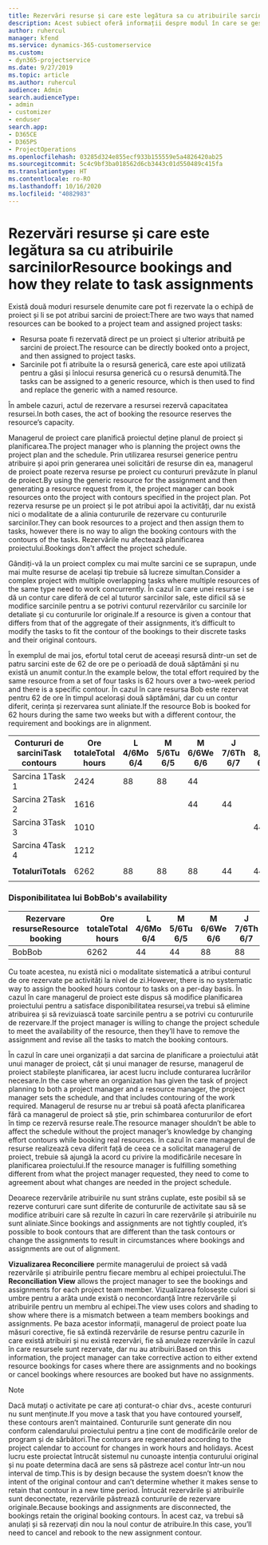```yaml
---
title: Rezervări resurse și care este legătura sa cu atribuirile sarcinilor
description: Acest subiect oferă informații despre modul în care se gestionează resursele denumite, rezervările de resurse și atribuirile de activități și modul în care acestea se asociază între ele.
author: ruhercul
manager: kfend
ms.service: dynamics-365-customerservice
ms.custom:
- dyn365-projectservice
ms.date: 9/27/2019
ms.topic: article
ms.author: ruhercul
audience: Admin
search.audienceType:
- admin
- customizer
- enduser
search.app:
- D365CE
- D365PS
- ProjectOperations
ms.openlocfilehash: 03285d324e855ecf933b155559e5a4826420ab25
ms.sourcegitcommit: 5c4c9bf3ba018562d6cb3443c01d550489c415fa
ms.translationtype: HT
ms.contentlocale: ro-RO
ms.lasthandoff: 10/16/2020
ms.locfileid: "4082983"
---
```

# <a name="resource-bookings-and-how-they-relate-to-task-assignments"></a><span data-ttu-id="68dd8-103">Rezervări resurse și care este legătura sa cu atribuirile sarcinilor</span><span class="sxs-lookup"><span data-stu-id="68dd8-103">Resource bookings and how they relate to task assignments</span></span>


<span data-ttu-id="68dd8-104">Există două moduri resursele denumite care pot fi rezervate la o echipă de proiect și li se pot atribui sarcini de proiect:</span><span class="sxs-lookup"><span data-stu-id="68dd8-104">There are two ways that named resources can be booked to a project team and assigned project tasks:</span></span>

- <span data-ttu-id="68dd8-105">Resursa poate fi rezervată direct pe un proiect și ulterior atribuită pe sarcini de proiect.</span><span class="sxs-lookup"><span data-stu-id="68dd8-105">The resource can be directly booked onto a project, and then assigned to project tasks.</span></span>
- <span data-ttu-id="68dd8-106">Sarcinile pot fi atribuite la o resursă generică, care este apoi utilizată pentru a găsi și înlocui resursa generică cu o resursă denumită.</span><span class="sxs-lookup"><span data-stu-id="68dd8-106">The tasks can be assigned to a generic resource, which is then used to find and replace the generic with a named resource.</span></span> 

<span data-ttu-id="68dd8-107">În ambele cazuri, actul de rezervare a resursei rezervă capacitatea resursei.</span><span class="sxs-lookup"><span data-stu-id="68dd8-107">In both cases, the act of booking the resource reserves the resource’s capacity.</span></span>

<span data-ttu-id="68dd8-108">Managerul de proiect care planifică proiectul deține planul de proiect și planificarea.</span><span class="sxs-lookup"><span data-stu-id="68dd8-108">The project manager who is planning the project owns the project plan and the schedule.</span></span> <span data-ttu-id="68dd8-109">Prin utilizarea resursei generice pentru atribuire și apoi prin generarea unei solicitări de resurse din ea, managerul de proiect poate rezerva resurse pe proiect cu contururi prevăzute în planul de proiect.</span><span class="sxs-lookup"><span data-stu-id="68dd8-109">By using the generic resource for the assignment and then generating a resource request from it, the project manager can book resources onto the project with contours specified in the project plan.</span></span> <span data-ttu-id="68dd8-110">Pot rezerva resurse pe un proiect și le pot atribui apoi la activități, dar nu există nici o modalitate de a alinia contururile de rezervare cu contururile sarcinilor.</span><span class="sxs-lookup"><span data-stu-id="68dd8-110">They can book resources to a project and then assign them to tasks, however there is no way to align the booking contours with the contours of the tasks.</span></span> <span data-ttu-id="68dd8-111">Rezervările nu afectează planificarea proiectului.</span><span class="sxs-lookup"><span data-stu-id="68dd8-111">Bookings don't affect the project schedule.</span></span>

<span data-ttu-id="68dd8-112">Gândiți-vă la un proiect complex cu mai multe sarcini ce se suprapun, unde mai multe resurse de același tip trebuie să lucreze simultan.</span><span class="sxs-lookup"><span data-stu-id="68dd8-112">Consider a complex project with multiple overlapping tasks where multiple resources of the same type need to work concurrently.</span></span> <span data-ttu-id="68dd8-113">În cazul în care unei resurse i se dă un contur care diferă de cel al tuturor sarcinilor sale, este dificil să se modifice sarcinile pentru a se potrivi conturul rezervărilor cu sarcinile lor detaliate și cu contururile lor originale.</span><span class="sxs-lookup"><span data-stu-id="68dd8-113">If a resource is given a contour that differs from that of the aggregate of their assignments, it’s difficult to modify the tasks to fit the contour of the bookings to their discrete tasks and their original contours.</span></span>

<span data-ttu-id="68dd8-114">În exemplul de mai jos, efortul total cerut de aceeași resursă dintr-un set de patru sarcini este de 62 de ore pe o perioadă de două săptămâni și nu există un anumit contur.</span><span class="sxs-lookup"><span data-stu-id="68dd8-114">In the example below, the total effort required by the same resource from a set of four tasks is 62 hours over a two-week period and there is a specific contour.</span></span> <span data-ttu-id="68dd8-115">În cazul în care resursa Bob este rezervat pentru 62 de ore în timpul acelorași două săptămâni, dar cu un contur diferit, cerința și rezervarea sunt aliniate.</span><span class="sxs-lookup"><span data-stu-id="68dd8-115">If the resource Bob is booked for 62 hours during the same two weeks but with a different contour, the requirement and bookings are in alignment.</span></span>

| <span data-ttu-id="68dd8-116">**Contururi de sarcini**</span><span class="sxs-lookup"><span data-stu-id="68dd8-116">**Task contours**</span></span>    | <span data-ttu-id="68dd8-117">**Ore totale**</span><span class="sxs-lookup"><span data-stu-id="68dd8-117">**Total hours**</span></span> | <span data-ttu-id="68dd8-118">L 4/6</span><span class="sxs-lookup"><span data-stu-id="68dd8-118">Mo 6/4</span></span> | <span data-ttu-id="68dd8-119">M 5/6</span><span class="sxs-lookup"><span data-stu-id="68dd8-119">Tu 6/5</span></span> | <span data-ttu-id="68dd8-120">M 6/6</span><span class="sxs-lookup"><span data-stu-id="68dd8-120">We 6/6</span></span> | <span data-ttu-id="68dd8-121">J 7/6</span><span class="sxs-lookup"><span data-stu-id="68dd8-121">Th 6/7</span></span> | <span data-ttu-id="68dd8-122">V 8/6</span><span class="sxs-lookup"><span data-stu-id="68dd8-122">Fr 6/8</span></span> | <span data-ttu-id="68dd8-123">S 9/6</span><span class="sxs-lookup"><span data-stu-id="68dd8-123">Sa 6/9</span></span> | <span data-ttu-id="68dd8-124">D 10/6</span><span class="sxs-lookup"><span data-stu-id="68dd8-124">Su 6/10</span></span> | <span data-ttu-id="68dd8-125">L 11/6</span><span class="sxs-lookup"><span data-stu-id="68dd8-125">Mo 6/11</span></span> | <span data-ttu-id="68dd8-126">M 12/6</span><span class="sxs-lookup"><span data-stu-id="68dd8-126">Tu 6/12</span></span> | <span data-ttu-id="68dd8-127">M 13/6</span><span class="sxs-lookup"><span data-stu-id="68dd8-127">We 6/13</span></span> | <span data-ttu-id="68dd8-128">J 14/6</span><span class="sxs-lookup"><span data-stu-id="68dd8-128">Th 6/14</span></span> | <span data-ttu-id="68dd8-129">V 15/6</span><span class="sxs-lookup"><span data-stu-id="68dd8-129">Fr 6/15</span></span> |
|----------------------|-----------------|--------|--------|--------|--------|--------|--------|---------|---------|---------|---------|---------|---------|
| <span data-ttu-id="68dd8-130">Sarcina 1</span><span class="sxs-lookup"><span data-stu-id="68dd8-130">Task 1</span></span>               | <span data-ttu-id="68dd8-131">24</span><span class="sxs-lookup"><span data-stu-id="68dd8-131">24</span></span>              | <span data-ttu-id="68dd8-132">8</span><span class="sxs-lookup"><span data-stu-id="68dd8-132">8</span></span>      | <span data-ttu-id="68dd8-133">8</span><span class="sxs-lookup"><span data-stu-id="68dd8-133">8</span></span>      | <span data-ttu-id="68dd8-134">4</span><span class="sxs-lookup"><span data-stu-id="68dd8-134">4</span></span>      |        |        |        |         |         |         | <span data-ttu-id="68dd8-135">4</span><span class="sxs-lookup"><span data-stu-id="68dd8-135">4</span></span>       |         |         |
| <span data-ttu-id="68dd8-136">Sarcina 2</span><span class="sxs-lookup"><span data-stu-id="68dd8-136">Task 2</span></span>               | <span data-ttu-id="68dd8-137">16</span><span class="sxs-lookup"><span data-stu-id="68dd8-137">16</span></span>              |        |        | <span data-ttu-id="68dd8-138">4</span><span class="sxs-lookup"><span data-stu-id="68dd8-138">4</span></span>      | <span data-ttu-id="68dd8-139">4</span><span class="sxs-lookup"><span data-stu-id="68dd8-139">4</span></span>      |        |        |         | <span data-ttu-id="68dd8-140">8</span><span class="sxs-lookup"><span data-stu-id="68dd8-140">8</span></span>       |         |         |         |         |
| <span data-ttu-id="68dd8-141">Sarcina 3</span><span class="sxs-lookup"><span data-stu-id="68dd8-141">Task 3</span></span>               | <span data-ttu-id="68dd8-142">10</span><span class="sxs-lookup"><span data-stu-id="68dd8-142">10</span></span>              |        |        |        |        | <span data-ttu-id="68dd8-143">4</span><span class="sxs-lookup"><span data-stu-id="68dd8-143">4</span></span>      |        |         |         | <span data-ttu-id="68dd8-144">4</span><span class="sxs-lookup"><span data-stu-id="68dd8-144">4</span></span>       |         | <span data-ttu-id="68dd8-145">2</span><span class="sxs-lookup"><span data-stu-id="68dd8-145">2</span></span>       |         |
| <span data-ttu-id="68dd8-146">Sarcina 4</span><span class="sxs-lookup"><span data-stu-id="68dd8-146">Task 4</span></span>               | <span data-ttu-id="68dd8-147">12</span><span class="sxs-lookup"><span data-stu-id="68dd8-147">12</span></span>              |        |        |        |        |        |        |         |         |         | <span data-ttu-id="68dd8-148">4</span><span class="sxs-lookup"><span data-stu-id="68dd8-148">4</span></span>       |         | <span data-ttu-id="68dd8-149">8</span><span class="sxs-lookup"><span data-stu-id="68dd8-149">8</span></span>       |
|                      |                 |        |        |        |        |        |        |         |         |         |         |         |         |
| <span data-ttu-id="68dd8-150">**Totaluri**</span><span class="sxs-lookup"><span data-stu-id="68dd8-150">**Totals**</span></span>           | <span data-ttu-id="68dd8-151">62</span><span class="sxs-lookup"><span data-stu-id="68dd8-151">62</span></span>              | <span data-ttu-id="68dd8-152">8</span><span class="sxs-lookup"><span data-stu-id="68dd8-152">8</span></span>      | <span data-ttu-id="68dd8-153">8</span><span class="sxs-lookup"><span data-stu-id="68dd8-153">8</span></span>      | <span data-ttu-id="68dd8-154">8</span><span class="sxs-lookup"><span data-stu-id="68dd8-154">8</span></span>      | <span data-ttu-id="68dd8-155">4</span><span class="sxs-lookup"><span data-stu-id="68dd8-155">4</span></span>      | <span data-ttu-id="68dd8-156">4</span><span class="sxs-lookup"><span data-stu-id="68dd8-156">4</span></span>      |        |         | <span data-ttu-id="68dd8-157">8</span><span class="sxs-lookup"><span data-stu-id="68dd8-157">8</span></span>       | <span data-ttu-id="68dd8-158">4</span><span class="sxs-lookup"><span data-stu-id="68dd8-158">4</span></span>       | <span data-ttu-id="68dd8-159">8</span><span class="sxs-lookup"><span data-stu-id="68dd8-159">8</span></span>       | <span data-ttu-id="68dd8-160">2</span><span class="sxs-lookup"><span data-stu-id="68dd8-160">2</span></span>       | <span data-ttu-id="68dd8-161">8</span><span class="sxs-lookup"><span data-stu-id="68dd8-161">8</span></span>       |
|                      |                 |        |        |        |        |        |        |         |         |         |         |

### <a name="bobs-availability"></a><span data-ttu-id="68dd8-162">Disponibilitatea lui Bob</span><span class="sxs-lookup"><span data-stu-id="68dd8-162">Bob's availability</span></span>
| <span data-ttu-id="68dd8-163">**Rezervare resurse**</span><span class="sxs-lookup"><span data-stu-id="68dd8-163">**Resource   booking**</span></span> | <span data-ttu-id="68dd8-164">**Ore totale**</span><span class="sxs-lookup"><span data-stu-id="68dd8-164">**Total hours**</span></span> | <span data-ttu-id="68dd8-165">L 4/6</span><span class="sxs-lookup"><span data-stu-id="68dd8-165">Mo 6/4</span></span> | <span data-ttu-id="68dd8-166">M 5/6</span><span class="sxs-lookup"><span data-stu-id="68dd8-166">Tu 6/5</span></span> | <span data-ttu-id="68dd8-167">M 6/6</span><span class="sxs-lookup"><span data-stu-id="68dd8-167">We 6/6</span></span> | <span data-ttu-id="68dd8-168">J 7/6</span><span class="sxs-lookup"><span data-stu-id="68dd8-168">Th 6/7</span></span> | <span data-ttu-id="68dd8-169">V 8/6</span><span class="sxs-lookup"><span data-stu-id="68dd8-169">Fr 6/8</span></span> | <span data-ttu-id="68dd8-170">S 9/6</span><span class="sxs-lookup"><span data-stu-id="68dd8-170">Sa 6/9</span></span> | <span data-ttu-id="68dd8-171">D 10/6</span><span class="sxs-lookup"><span data-stu-id="68dd8-171">Su 6/10</span></span> | <span data-ttu-id="68dd8-172">L 11/6</span><span class="sxs-lookup"><span data-stu-id="68dd8-172">Mo 6/11</span></span> | <span data-ttu-id="68dd8-173">M 12/6</span><span class="sxs-lookup"><span data-stu-id="68dd8-173">Tu 6/12</span></span> | <span data-ttu-id="68dd8-174">M 13/6</span><span class="sxs-lookup"><span data-stu-id="68dd8-174">We 6/13</span></span> | <span data-ttu-id="68dd8-175">J 14/6</span><span class="sxs-lookup"><span data-stu-id="68dd8-175">Th 6/14</span></span> | <span data-ttu-id="68dd8-176">V 15/6</span><span class="sxs-lookup"><span data-stu-id="68dd8-176">Fr 6/15</span></span> |
|------------------------|-----------------|--------|--------|--------|--------|--------|--------|---------|---------|---------|---------|---------|---------|
| <span data-ttu-id="68dd8-177">Bob</span><span class="sxs-lookup"><span data-stu-id="68dd8-177">Bob</span></span>                    | <span data-ttu-id="68dd8-178">62</span><span class="sxs-lookup"><span data-stu-id="68dd8-178">62</span></span>              | <span data-ttu-id="68dd8-179">4</span><span class="sxs-lookup"><span data-stu-id="68dd8-179">4</span></span>      | <span data-ttu-id="68dd8-180">4</span><span class="sxs-lookup"><span data-stu-id="68dd8-180">4</span></span>      | <span data-ttu-id="68dd8-181">8</span><span class="sxs-lookup"><span data-stu-id="68dd8-181">8</span></span>      | <span data-ttu-id="68dd8-182">8</span><span class="sxs-lookup"><span data-stu-id="68dd8-182">8</span></span>      | <span data-ttu-id="68dd8-183">8</span><span class="sxs-lookup"><span data-stu-id="68dd8-183">8</span></span>      |        |         | <span data-ttu-id="68dd8-184">4</span><span class="sxs-lookup"><span data-stu-id="68dd8-184">4</span></span>       | <span data-ttu-id="68dd8-185">4</span><span class="sxs-lookup"><span data-stu-id="68dd8-185">4</span></span>       | <span data-ttu-id="68dd8-186">8</span><span class="sxs-lookup"><span data-stu-id="68dd8-186">8</span></span>       | <span data-ttu-id="68dd8-187">8</span><span class="sxs-lookup"><span data-stu-id="68dd8-187">8</span></span>       | <span data-ttu-id="68dd8-188">6</span><span class="sxs-lookup"><span data-stu-id="68dd8-188">6</span></span>       |

<span data-ttu-id="68dd8-189">Cu toate acestea, nu există nici o modalitate sistematică a atribui conturul de ore rezervate pe activități la nivel de zi.</span><span class="sxs-lookup"><span data-stu-id="68dd8-189">However, there is no systematic way to assign the booked hours contour to tasks on a per-day basis.</span></span> <span data-ttu-id="68dd8-190">În cazul în care managerul de proiect este dispus să modifice planificarea proiectului pentru a satisface disponibilitatea resursei,va trebui să elimine atribuirea și să revizuiască toate sarcinile pentru a se potrivi cu contururile de rezervare.</span><span class="sxs-lookup"><span data-stu-id="68dd8-190">If the project manager is willing to change the project schedule to meet the availability of the resource, then they’ll have to remove the assignment and revise all the tasks to match the booking contours.</span></span>

<span data-ttu-id="68dd8-191">În cazul în care unei organizații a dat sarcina de planificare a proiectului atât unui manager de proiect, cât și unui manager de resurse, managerul de proiect stabilește planificarea, iar acest lucru include conturarea lucrărilor necesare.</span><span class="sxs-lookup"><span data-stu-id="68dd8-191">In the case where an organization has given the task of project planning to both a project manager and a resource manager, the project manager sets the schedule, and that includes contouring of the work required.</span></span> <span data-ttu-id="68dd8-192">Managerul de resurse nu ar trebui să poată afecta planificarea fără ca managerul de proiect să știe, prin schimbarea contururilor de efort în timp ce rezervă resurse reale.</span><span class="sxs-lookup"><span data-stu-id="68dd8-192">The resource manager shouldn’t be able to affect the schedule without the project manager’s knowledge by changing effort contours while booking real resources.</span></span> <span data-ttu-id="68dd8-193">În cazul în care managerul de resurse realizează ceva diferit față de ceea ce a solicitat managerul de proiect, trebuie să ajungă la acord cu privire la modificările necesare în planificarea proiectului.</span><span class="sxs-lookup"><span data-stu-id="68dd8-193">If the resource manager is fulfilling something different from what the project manager requested, they need to come to agreement about what changes are needed in the project schedule.</span></span>

<span data-ttu-id="68dd8-194">Deoarece rezervările atribuirile nu sunt strâns cuplate, este posibil să se rezerve contururi care sunt diferite de contururile de activitate sau să se modifice atribuiri care să rezulte în cazuri în care rezervările și atribuirile nu sunt aliniate.</span><span class="sxs-lookup"><span data-stu-id="68dd8-194">Since bookings and assignments are not tightly coupled, it’s possible to book contours that are different than the task contours or change the assignments to result in circumstances where bookings and assignments are out of alignment.</span></span>

<span data-ttu-id="68dd8-195">**Vizualizarea Reconciliere** permite managerului de proiect să vadă rezervările și atribuirile pentru fiecare membru al echipei proiectului.</span><span class="sxs-lookup"><span data-stu-id="68dd8-195">The **Reconciliation View** allows the project manager to see the bookings and assignments for each project team member.</span></span> <span data-ttu-id="68dd8-196">Vizualizarea folosește culori si umbre pentru a arăta unde există o neconcordanță între rezervările și atribuirile pentru un membru al echipei.</span><span class="sxs-lookup"><span data-stu-id="68dd8-196">The view uses colors and shading to show where there is a mismatch between a team members bookings and assignments.</span></span> <span data-ttu-id="68dd8-197">Pe baza acestor informații, managerul de proiect poate lua măsuri corective, fie să extindă rezervările de resurse pentru cazurile în care există atribuiri și nu există rezervări, fie să anuleze rezervările în cazul în care resursele sunt rezervate, dar nu au atribuiri.</span><span class="sxs-lookup"><span data-stu-id="68dd8-197">Based on this information, the project manager can take corrective action to either extend resource bookings for cases where there are assignments and no bookings or cancel bookings where resources are booked but have no assignments.</span></span>

> [!NOTE]
> <span data-ttu-id="68dd8-198">Dacă mutați o activitate pe care ați conturat-o chiar dvs., aceste contururi nu sunt menținute.</span><span class="sxs-lookup"><span data-stu-id="68dd8-198">If you move a task that you have contoured yourself, these contours aren’t maintained.</span></span> <span data-ttu-id="68dd8-199">Contururile sunt generate din nou conform calendarului proiectului pentru a ține cont de modificările orelor de program și de sărbători.</span><span class="sxs-lookup"><span data-stu-id="68dd8-199">The contours are regenerated according to the project calendar to account for changes in work hours and holidays.</span></span> <span data-ttu-id="68dd8-200">Acest lucru este proiectat întrucât sistemul nu cunoaște intenția conturului original și nu poate determina dacă are sens să păstreze acel contur într-un nou interval de timp.</span><span class="sxs-lookup"><span data-stu-id="68dd8-200">This is by design because the system doesn’t know the intent of the original contour and can’t determine whether it makes sense to retain that contour in a new time period.</span></span> <span data-ttu-id="68dd8-201">Întrucât rezervările și atribuirile sunt deconectate, rezervările păstrează contururile de rezervare originale.</span><span class="sxs-lookup"><span data-stu-id="68dd8-201">Because bookings and assignments are disconnected, the bookings retain the original booking contours.</span></span> <span data-ttu-id="68dd8-202">În acest caz, va trebui să anulați și să rezervați din nou la noul contur de atribuire.</span><span class="sxs-lookup"><span data-stu-id="68dd8-202">In this case, you’ll need to cancel and rebook to the new assignment contour.</span></span>

